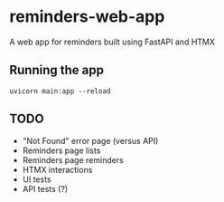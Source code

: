 # reminders-web-app

A web app for reminders built using FastAPI and HTMX


## Running the app

```
uvicorn main:app --reload
```


## TODO

* "Not Found" error page (versus API)
* Reminders page lists
* Reminders page reminders
* HTMX interactions
* UI tests
* API tests (?)
